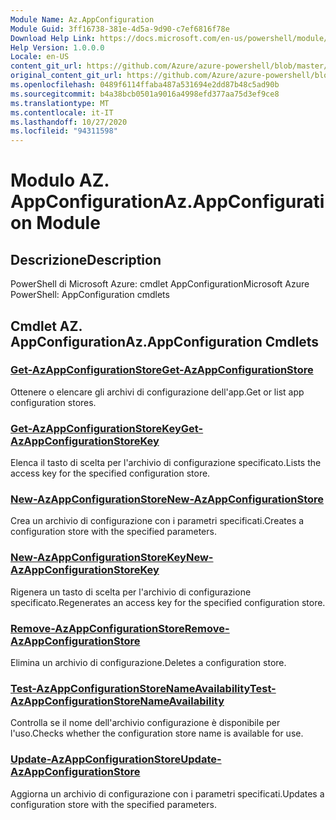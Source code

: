 ```yaml
---
Module Name: Az.AppConfiguration
Module Guid: 3ff16738-381e-4d5a-9d90-c7ef6816f78e
Download Help Link: https://docs.microsoft.com/en-us/powershell/module/az.appconfiguration
Help Version: 1.0.0.0
Locale: en-US
content_git_url: https://github.com/Azure/azure-powershell/blob/master/src/AppConfiguration/help/Az.AppConfiguration.md
original_content_git_url: https://github.com/Azure/azure-powershell/blob/master/src/AppConfiguration/help/Az.AppConfiguration.md
ms.openlocfilehash: 0489f6114ffaba487a531694e2dd87b48c5ad90b
ms.sourcegitcommit: b4a38bcb0501a9016a4998efd377aa75d3ef9ce8
ms.translationtype: MT
ms.contentlocale: it-IT
ms.lasthandoff: 10/27/2020
ms.locfileid: "94311598"
---
```

# <span data-ttu-id="2b142-101">Modulo AZ. AppConfiguration</span><span class="sxs-lookup"><span data-stu-id="2b142-101">Az.AppConfiguration Module</span></span>
## <span data-ttu-id="2b142-102">Descrizione</span><span class="sxs-lookup"><span data-stu-id="2b142-102">Description</span></span>
<span data-ttu-id="2b142-103">PowerShell di Microsoft Azure: cmdlet AppConfiguration</span><span class="sxs-lookup"><span data-stu-id="2b142-103">Microsoft Azure PowerShell: AppConfiguration cmdlets</span></span>

## <span data-ttu-id="2b142-104">Cmdlet AZ. AppConfiguration</span><span class="sxs-lookup"><span data-stu-id="2b142-104">Az.AppConfiguration Cmdlets</span></span>
### [<span data-ttu-id="2b142-105">Get-AzAppConfigurationStore</span><span class="sxs-lookup"><span data-stu-id="2b142-105">Get-AzAppConfigurationStore</span></span>](Get-AzAppConfigurationStore.md)
<span data-ttu-id="2b142-106">Ottenere o elencare gli archivi di configurazione dell'app.</span><span class="sxs-lookup"><span data-stu-id="2b142-106">Get or list app configuration stores.</span></span>

### [<span data-ttu-id="2b142-107">Get-AzAppConfigurationStoreKey</span><span class="sxs-lookup"><span data-stu-id="2b142-107">Get-AzAppConfigurationStoreKey</span></span>](Get-AzAppConfigurationStoreKey.md)
<span data-ttu-id="2b142-108">Elenca il tasto di scelta per l'archivio di configurazione specificato.</span><span class="sxs-lookup"><span data-stu-id="2b142-108">Lists the access key for the specified configuration store.</span></span>

### [<span data-ttu-id="2b142-109">New-AzAppConfigurationStore</span><span class="sxs-lookup"><span data-stu-id="2b142-109">New-AzAppConfigurationStore</span></span>](New-AzAppConfigurationStore.md)
<span data-ttu-id="2b142-110">Crea un archivio di configurazione con i parametri specificati.</span><span class="sxs-lookup"><span data-stu-id="2b142-110">Creates a configuration store with the specified parameters.</span></span>

### [<span data-ttu-id="2b142-111">New-AzAppConfigurationStoreKey</span><span class="sxs-lookup"><span data-stu-id="2b142-111">New-AzAppConfigurationStoreKey</span></span>](New-AzAppConfigurationStoreKey.md)
<span data-ttu-id="2b142-112">Rigenera un tasto di scelta per l'archivio di configurazione specificato.</span><span class="sxs-lookup"><span data-stu-id="2b142-112">Regenerates an access key for the specified configuration store.</span></span>

### [<span data-ttu-id="2b142-113">Remove-AzAppConfigurationStore</span><span class="sxs-lookup"><span data-stu-id="2b142-113">Remove-AzAppConfigurationStore</span></span>](Remove-AzAppConfigurationStore.md)
<span data-ttu-id="2b142-114">Elimina un archivio di configurazione.</span><span class="sxs-lookup"><span data-stu-id="2b142-114">Deletes a configuration store.</span></span>

### [<span data-ttu-id="2b142-115">Test-AzAppConfigurationStoreNameAvailability</span><span class="sxs-lookup"><span data-stu-id="2b142-115">Test-AzAppConfigurationStoreNameAvailability</span></span>](Test-AzAppConfigurationStoreNameAvailability.md)
<span data-ttu-id="2b142-116">Controlla se il nome dell'archivio configurazione è disponibile per l'uso.</span><span class="sxs-lookup"><span data-stu-id="2b142-116">Checks whether the configuration store name is available for use.</span></span>

### [<span data-ttu-id="2b142-117">Update-AzAppConfigurationStore</span><span class="sxs-lookup"><span data-stu-id="2b142-117">Update-AzAppConfigurationStore</span></span>](Update-AzAppConfigurationStore.md)
<span data-ttu-id="2b142-118">Aggiorna un archivio di configurazione con i parametri specificati.</span><span class="sxs-lookup"><span data-stu-id="2b142-118">Updates a configuration store with the specified parameters.</span></span>

